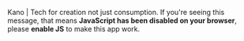 Kano | Tech for creation not just consumption. If you're seeing this message, that means **JavaScript has been disabled on your browser**, please **enable JS** to make this app work.